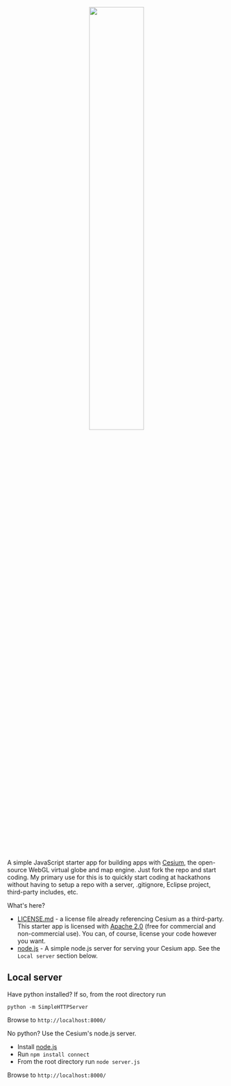 <p align="center">
<a href="http://cesium.agi.com/">
<img src="https://github.com/AnalyticalGraphicsInc/cesium/wiki/logos/Cesium_Logo_Color.jpg" width="50%" />
</a>
</p>

A simple JavaScript starter app for building apps with [Cesium](http://cesium.agi.com/), the open-source WebGL virtual globe and map engine.  Just fork the repo and start coding.  My primary use for this is to quickly start coding at hackathons without having to setup a repo with a server, .gitignore, Eclipse project, third-party includes, etc.

What's here?
* [LICENSE.md](LICENSE.md) - a license file already referencing Cesium as a third-party.  This starter app is licensed with [Apache 2.0](http://www.apache.org/licenses/LICENSE-2.0.html) (free for commercial and non-commercial use).  You can, of course, license your code however you want.
* [node.js](node.js) - A simple node.js server for serving your Cesium app.  See the `Local server` section below.

Local server
------------

Have python installed?  If so, from the root directory run
```
python -m SimpleHTTPServer
```
Browse to `http://localhost:8000/`

No python?  Use the Cesium's node.js server.

* Install [node.js](http://nodejs.org/)
* Run `npm install connect`
* From the root directory run `node server.js`

Browse to `http://localhost:8000/`
